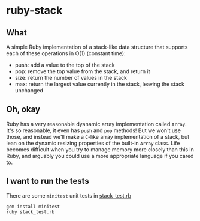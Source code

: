# ruby-stack

## What

A simple Ruby implementation of a stack-like data structure that supports each of these operations in O(1) (constant time):

- push: add a value to the top of the stack
- pop: remove the top value from the stack, and return it
- size: return the number of values in the stack
- max: return the largest value currently in the stack, leaving the stack unchanged 

## Oh, okay

Ruby has a very reasonable dyanamic array implementation called `Array`. It's so reasonable, it even has `push` and `pop` methods! But we won't use those, and instead we'll make a `C`-like array implementation of a stack, but lean on the dynamic resizing properties of the built-in `Array` class. Life becomes difficult when you try to manage memory more closely than this in Ruby, and arguably you could use a more appropriate language if you cared to.

## I want to run the tests

There are some `minitest` unit tests in [stack_test.rb](./stack_test.rb)

```console
gem install minitest
ruby stack_test.rb
```
